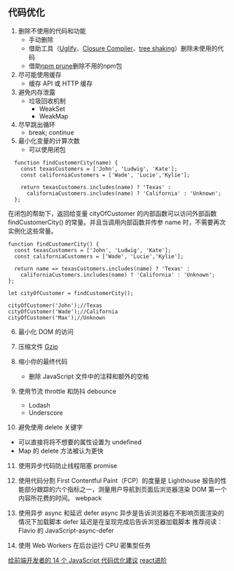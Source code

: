 <!--
 * @Descripttion: 
 * @version: 
 * @Author: shenjia
 * @Date: 2020-12-21 13:45:25
 * @LastEditors: shenjia
 * @LastEditTime: 2020-12-29 10:15:59
-->

## 代码优化

1. 删除不使用的代码和功能
   - 手动删除
   - 借助工具（[Uglify](https://github.com/mishoo/UglifyJS)、[Closure Compiler](https://github.com/google/closure-compiler-js)、[tree shaking](https://www.webpackjs.com/guides/tree-shaking/)）删除未使用的代码
   - 借助[npm prune](https://www.npmjs.cn/cli/prune/)删除不用的npm包
2. 尽可能使用缓存
   - 缓存 API 或 HTTP 缓存
3. 避免内存泄露
   - 垃圾回收机制
     - WeakSet
     - WeakMap
4. 尽早跳出循环
   - break; continue
5. 最小化变量的计算次数
   - 可以使用闭包
  ```
    function findCustomerCity(name) {
      const texasCustomers = ['John', 'Ludwig', 'Kate']; 
      const californiaCustomers = ['Wade', 'Lucie','Kylie'];
      
      return texasCustomers.includes(name) ? 'Texas' : 
        californiaCustomers.includes(name) ? 'California' : 'Unknown';
    };
  ```
在闭包的帮助下，返回给变量 cityOfCustomer 的内部函数可以访问外部函数 findCustomerCity() 的常量。并且当调用内部函数并传参 name 时，不需要再次实例化这些常量。
  ```
  function findCustomerCity() {
    const texasCustomers = ['John', 'Ludwig', 'Kate']; 
    const californiaCustomers = ['Wade', 'Lucie','Kylie'];
    
    return name => texasCustomers.includes(name) ? 'Texas' : 
      californiaCustomers.includes(name) ? 'California' : 'Unknown';
  };

  let cityOfCustomer = findCustomerCity();

  cityOfCustomer('John');//Texas
  cityOfCustomer('Wade');//California
  cityOfCustomer('Max');//Unknown
  ```

6. 最小化 DOM 的访问
   
7. 压缩文件
  [Gzip](https://developers.google.com/web/fundamentals/performance/optimizing-content-efficiency/optimiz-encoding-and-transfer#text_compression_with_gzip)

8. 缩小你的最终代码
     - 删除 JavaScript 文件中的注释和额外的空格

9. 使用节流 throttle 和防抖 debounce 
     - Lodash
     - Underscore
   
10. 避免使用 delete 关键字 
  - 可以直接将将不想要的属性设置为 undefined
  - Map 的 delete 方法被认为更快
  
11. 使用异步代码防止线程阻塞
    promise

12. 使用代码分割
    First Contentful Paint（FCP）的度量是 Lighthouse 报告的性能部分跟踪的六个指标之一，测量用户导航到页面后浏览器渲染 DOM 第一个内容所花费的时间。
    webpack

13. 使用异步 async 和延迟 defer
    async 异步是告诉浏览器在不影响页面渲染的情况下加载脚本
    defer 延迟是在呈现完成后告诉浏览器加载脚本
    推荐阅读：Flavio 的 JavaScript-async-defer
  
14. 使用 Web Workers 在后台运行 CPU 密集型任务

[给前端开发者的 14 个 JavaScript 代码优化建议](https://mp.weixin.qq.com/s?__biz=MzA4Nzg0MDM5Nw==&mid=2247489540&idx=2&sn=38d29b693271f4eff60b3b6362638908&chksm=90321be6a74592f0fb73ebf42767ebf05d2dfe7668b0df43238f04b3f4b1ff3c0e5a473b7565&mpshare=1&scene=1&srcid=1221xk3ly2DJCA3g8JoQNIQd&sharer_sharetime=1608512990295&sharer_shareid=b0d6c127d69f75de34d2553d4b7801f7#rd)
[react进阶](https://juejin.cn/post/6908895801116721160)